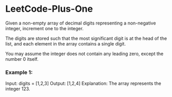 # LeetCode-Plus-One

Given a non-empty array of decimal digits representing a non-negative integer, increment one to the integer.

The digits are stored such that the most significant digit is at the head of the list, and each element in the array contains a single digit.

You may assume the integer does not contain any leading zero, except the number 0 itself.

 

### Example 1:

Input: digits = [1,2,3]
Output: [1,2,4]
Explanation: The array represents the integer 123.
